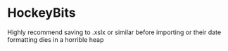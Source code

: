 # HockeyBits

Highly recommend saving to .xslx or similar before importing or their date formatting dies in a horrible heap